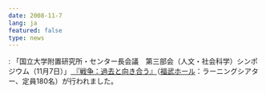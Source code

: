 ```yaml
---
date: 2008-11-7
lang: ja
featured: false
type: news
---
```

: 
「国立大学附置研究所・センター長会議　第三部会（人文・社会科学）シンポジウム（11月7日）」<a href="/news/2008/hi.u-tokyo_seminar2008.pdf">  『戦争：過去と向き合う』</a>（<a href="http://www.u-tokyo.ac.jp/campusmap/cam01_14_03_j.html">福武ホール</a>：ラーニングシアター、定員180名）が行われました。
